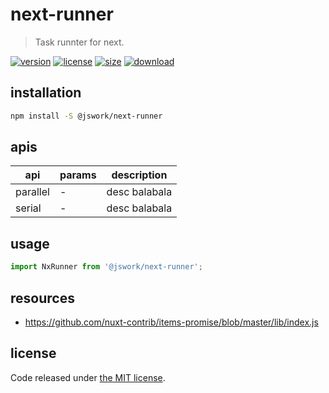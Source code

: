 # next-runner
> Task runnter for next.

[![version][version-image]][version-url]
[![license][license-image]][license-url]
[![size][size-image]][size-url]
[![download][download-image]][download-url]

## installation
```bash
npm install -S @jswork/next-runner
```

## apis
| api      | params | description   |
| -------- | ------ | ------------- |
| parallel | -      | desc balabala |
| serial   | -      | desc balabala |

## usage
```js
import NxRunner from '@jswork/next-runner';
```

## resources
- https://github.com/nuxt-contrib/items-promise/blob/master/lib/index.js

## license
Code released under [the MIT license](https://github.com/afeiship/next-runner/blob/master/LICENSE.txt).

[version-image]: https://img.shields.io/npm/v/@jswork/next-runner
[version-url]: https://npmjs.org/package/@jswork/next-runner

[license-image]: https://img.shields.io/npm/l/@jswork/next-runner
[license-url]: https://github.com/afeiship/next-runner/blob/master/LICENSE.txt

[size-image]: https://img.shields.io/bundlephobia/minzip/@jswork/next-runner
[size-url]: https://github.com/afeiship/next-runner/blob/master/dist/next-runner.min.js

[download-image]: https://img.shields.io/npm/dm/@jswork/next-runner
[download-url]: https://www.npmjs.com/package/@jswork/next-runner
